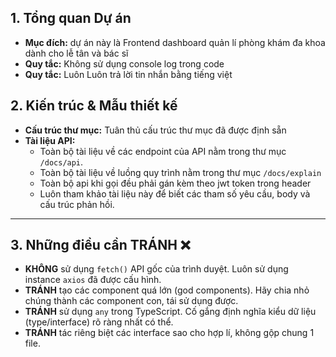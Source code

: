 
## 1. Tổng quan Dự án
- **Mục đích:** dự án này là Frontend dashboard quản lí phòng khám đa khoa dành cho lễ tân và bác sĩ
- **Quy tắc:** Không sử dụng console log trong code
- **Quy tắc:** Luôn Luôn trả lời tin nhắn bằng tiếng việt 

## 2. Kiến trúc & Mẫu thiết kế 
- **Cấu trúc thư mục:** Tuân thủ cấu trúc thư mục đã được định sẵn
- **Tài liệu API:**
  - Toàn bộ tài liệu về các endpoint của API nằm trong thư mục `/docs/api`.
  - Toàn bộ tài liệu về  luồng quy trình nằm trong thư mục `/docs/explain`
  - Toàn bộ api khi gọi đều phải gán kèm theo jwt token trong header
  - Luôn tham khảo tài liệu này để biết các tham số yêu cầu, body và cấu trúc phản hồi.
---

## 3. Những điều cần TRÁNH ❌
- **KHÔNG** sử dụng `fetch()` API gốc của trình duyệt. Luôn sử dụng instance `axios` đã được cấu hình.
- **TRÁNH** tạo các component quá lớn (god components). Hãy chia nhỏ chúng thành các component con, tái sử dụng được.
- **TRÁNH** sử dụng `any` trong TypeScript. Cố gắng định nghĩa kiểu dữ liệu (type/interface) rõ ràng nhất có thể.
- **TRÁNH** tác riêng biệt các interface sao cho hợp lí, không gộp chung 1 file.
